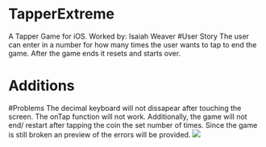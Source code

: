 # TapperExtreme
A Tapper Game for iOS. Worked by: Isaiah Weaver
#User Story
The user can enter in a number for how many times the user wants to tap to end the game. After the game ends it resets and starts over. 
# Additions

#Problems
The decimal keyboard will not dissapear after touching the screen. The onTap function will not work. Additionally, the game will not end/ restart after tapping the coin the set number of times. Since the game is still broken an preview of the errors will be provided. 
<img src ="http://imgur.com/qhwicfg"/>






